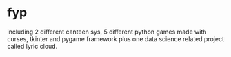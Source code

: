 # fyp
including 2 different canteen sys, 5 different python games made with curses, tkinter and pygame framework plus one data science related project called lyric cloud.

